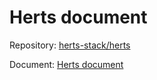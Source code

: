 # Herts document

Repository: [herts-stack/herts](https://github.com/herts-stack/herts)

Document: [Herts document](https://framework.hertsstack.org/)

